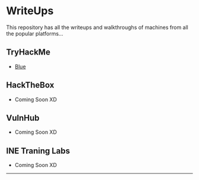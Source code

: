 # WriteUps
This repository has all the writeups and walkthroughs of machines from all the popular platforms... 

## TryHackMe

- [Blue](https://github.com/iabdullah215/WriteUps/blob/main/thm.Blue.md)

## HackTheBox

- Coming Soon XD

## VulnHub

- Coming Soon XD

## INE Traning Labs

- Coming Soon XD

---
